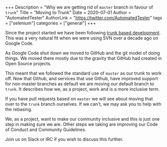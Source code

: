+++
Description = "Why we are getting rid of `master` branch in favour of `trunk`"
Title = "Moving to Trunk"
Date = 2020-07-01
Author = "AutomatedTester"
AuthorLink = "https://twitter.com/AutomatedTester"
tags = ["selenium"]
categories = ["general"]
+++

Since the project started we have been following [trunk based development](https://trunkbaseddevelopment.com/). This was a very natural fit when we were using SVN over a decade ago on Google Code.

As Google Code shut down we moved to GitHub and the git model of doing things. We moved there mostly due to the gravity that GitHub had created in Open Source projects.

This meant that we followed the standard use of `master` as our trunk to work off. Now that Github, and services that use Github, have improved support for non-master branches as default we are moving our default branch to `trunk`. It describes how we, as a project, work and is a more inclusive term.

If you have pull requests based on `master` we will see about moving that over to the `trunk` branch ourselves. If we can't, we may ask you to help with the rebasing.

We, as a project, want to make our community inclusive and this is just one step in making sure we are. Other steps we taking are improving our Code of Conduct and Community Guidelines.

Join us on Slack or IRC if you wish to discuss this further.
